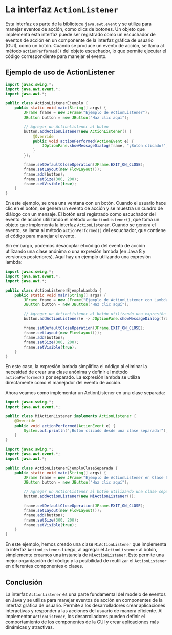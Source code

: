 # La interfaz `ActionListener`

Esta interfaz es parte de la biblioteca `java.awt.event` y se utiliza para manejar eventos de acción, como clics de
botones. Un objeto que implementa esta interfaz puede ser registrado como un escuchador de eventos de acción en un
componente de la interfaz gráfica de usuario (GUI), como un botón. Cuando se produce un evento de acción, se llama al
método `actionPerformed()` del objeto escuchador, lo que permite ejecutar el código correspondiente para manejar el
evento.

## Ejemplo de uso de ActionListener

```java
import javax.swing.*;
import java.awt.event.*;
import java.awt.*;

public class ActionListenerEjemplo {
    public static void main(String[] args) {
        JFrame frame = new JFrame("Ejemplo de ActionListener");
        JButton button = new JButton("Haz clic aquí");

        // Agregar un ActionListener al botón
        button.addActionListener(new ActionListener() {
            @Override
            public void actionPerformed(ActionEvent e) {
                JOptionPane.showMessageDialog(frame, "¡Botón clicado!");
            }
        });

        frame.setDefaultCloseOperation(JFrame.EXIT_ON_CLOSE);
        frame.setLayout(new FlowLayout());
        frame.add(button);
        frame.setSize(300, 200);
        frame.setVisible(true);
    }
}
```

En este ejemplo, se crea una ventana con un botón. Cuando el usuario hace clic en el botón, se genera un evento de
acción
y se muestra un cuadro de diálogo con un mensaje. El botón está registrado como escuchador del evento de acción
utilizando
el método `addActionListener()`, que toma un objeto que implementa la interfaz `ActionListener`. Cuando se genera el
evento, se llama al método `actionPerformed()` del escuchador, que contiene el código para manejar el evento.

Sin embargo, podemos desacoplar el código del evento de acción utilizando una clase anónima o una expresión lambda (en
Java 8 y versiones posteriores). Aquí hay un ejemplo utilizando una expresión lambda:

```java
import javax.swing.*;
import java.awt.event.*;
import java.awt.*;

public class ActionListenerEjemploLambda {
    public static void main(String[] args) {
        JFrame frame = new JFrame("Ejemplo de ActionListener con Lambda");
        JButton button = new JButton("Haz clic aquí");

        // Agregar un ActionListener al botón utilizando una expresión lambda
        button.addActionListener(e -> JOptionPane.showMessageDialog(frame, "¡Botón clicado!"));

        frame.setDefaultCloseOperation(JFrame.EXIT_ON_CLOSE);
        frame.setLayout(new FlowLayout());
        frame.add(button);
        frame.setSize(300, 200);
        frame.setVisible(true);
    }
}
```

En este caso, la expresión lambda simplifica el código al eliminar la necesidad de crear una clase anónima y
definir el método `actionPerformed()` por separado. La expresión lambda se utiliza directamente como el manejador del
evento de acción.

Ahora veamos como implementar un ActionListener en una clase separada:

```java
import javax.swing.*;
import java.awt.event.*;

public class MiActionListener implements ActionListener {
    @Override
    public void actionPerformed(ActionEvent e) {
        System.out.println("¡Botón clicado desde una clase separada!");
    }
}
````

```java
import javax.swing.*;
import java.awt.event.*;
import java.awt.*;

public class ActionListenerEjemploClaseSeparada {
    public static void main(String[] args) {
        JFrame frame = new JFrame("Ejemplo de ActionListener en Clase Separada");
        JButton button = new JButton("Haz clic aquí");

        // Agregar un ActionListener al botón utilizando una clase separada
        button.addActionListener(new MiActionListener());

        frame.setDefaultCloseOperation(JFrame.EXIT_ON_CLOSE);
        frame.setLayout(new FlowLayout());
        frame.add(button);
        frame.setSize(300, 200);
        frame.setVisible(true);
    }
}
```

En este ejemplo, hemos creado una clase `MiActionListener` que implementa la interfaz `ActionListener`. Luego, al
agregar el `ActionListener` al botón, simplemente creamos una instancia de `MiActionListener`. Esto permite una mejor
organización del código y la posibilidad de reutilizar el `ActionListener` en diferentes componentes o clases.

## Conclusión

La interfaz `ActionListener` es una parte fundamental del modelo de eventos en Java y se utiliza para manejar eventos de
acción en componentes de la interfaz gráfica de usuario. Permite a los desarrolladores crear aplicaciones interactivas y
responder a las acciones del usuario de manera eficiente. Al implementar `ActionListener`, los desarrolladores pueden
definir el comportamiento de los componentes de la GUI y crear aplicaciones más dinámicas y atractivas.
